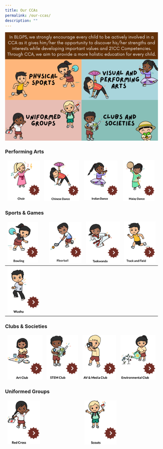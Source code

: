 ```yaml
---
title: Our CCAs
permalink: /our-ccas/
description: ""
---
```

![](/images/Website%20-%20CCA%20brief.png)

<h3>Performing Arts</h3>

<table>
<thead>
  <tr>
    <td><a href="/our-ccas/Performing-Arts/choir/"><img src="/images/choir1.png"  style="width:100%"></a></td>
    <td><a href="/our-ccas/Performing-Arts/choir/"><img src="/images/chinese%20dance.png"  style="width:97%"></a></td>
    <td><a href="/our-ccas/Performing-Arts/indian-dance/"><img src="/images/indian%20dance1.png"  style="width:97%"></a></td>
    <td><a href="/our-ccas/Performing-Arts/malay-dance/"><img src="/images/malay%20dance.png"  style="width:95%"></a></td>
  </tr>
</thead>
</table>

<h3>Sports & Games</h3>

<table>
<thead>
  <tr>
    <td><a href="/our-ccas/Sports-and-Games/bowling/"><img src="/images/bowling1.png"  style="width:82%"></a></td>
    <td><a href="/our-ccas/Sports-and-Games/floorball/"><img src="/images/floorball.png"  style="width:100%"></a></td>
    <td><a href="/our-ccas/Sports-and-Games/taekwondo/"><img src="/images/taekwondo.png"  style="width:100%"></a></td>
    <td><a href="/our-ccas/Sports-and-Games/track-and-field/"><img src="/images/track%20and%20field.png"  style="width:100%"></a></td>
  </tr>
</thead>
<tbody>
  <tr>
    <td><a href="/our-ccas/Sports-and-Games/wushu/"><img src="/images/wushu.png"  style="width:87%"></a></td>
  </tr>
</tbody>
</table>

<h3>Clubs & Societies</h3>

<table>
<thead>
  <tr>
    <td><a href="/our-ccas/Clubs-and-Societies/art-club//"><img src="/images/art%20club.png"  style="width:100%"></a></td>
    <td><a href="/our-ccas/Clubs-and-Societies/stem-club/"><img src="/images/STEM.png"  style="width:100%"></a></td>
    <td><a href="/our-ccas/Clubs-and-Societies/av-n-media-club/"><img src="/images/AV%20&%20Media%20Club.png"  style="width:100%"></a></td>
    <td><a href="/our-ccas/Clubs-and-Societies/environmental-club/"><img src="/images/environmental%20club.png"  style="width:100%"></a></td>
  </tr>
</thead>
</table>

<h3>Uniformed Groups</h3>

<table>
<thead>
  <tr>
    <td><a href="/our-ccas/Uniformed-Groups/red-cross//"><img src="/images/red%20cross.png"  style="width:45%"></a></td>
    <td><a href="/our-ccas/Uniformed-Groups/scouts/"><img src="/images/scouts.png"  style="width:45%"></a></td>
  </tr>
</thead>
</table>